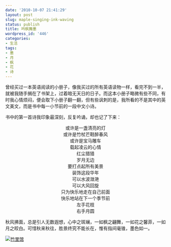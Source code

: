 ```yaml
---
date: '2010-10-07 21:41:29'
layout: post
slug: maple-singing-ink-waving
status: publish
title: 吟枫舞墨
wordpress_id: '446'
categories:
- 生活
tags:
- 墨
- 月
- 枫
- 花
- 诗
---
```


曾经买过一本英语阅读的小册子，像我买过的所有英语读物一样，看完不到一半，就被我随手搁在了书架上，过着暗无天日的日子。而这本小册子略微有些不同，有时我心情烦闷，便会取下小册子翻一翻，但有些讽刺的是，我所看的不是其中的英文美文，而是书中每一小节前的一段中文小诗。

书中的第一首诗我印象最深刻，反复吟诵，却也记了下来：

<p style="text-align: center;">或许是一盏清亮的灯<br />
或许是竹杖芒鞋醉春风<br />
或许是宝马雕车<br />
载起凌云的心情<br />
红尘猎猎<br />
岁月无边<br />
要打点起所有美景<br />
装饰这段华年<br />
可以水波潋滟<br />
可以大风回旋<br />
只为快乐地走在自己前面<br />
快乐地站在下一个季节前<br />
左手花枝<br />
右手月圆</p>


秋风拂面，总是引人无数遐想，心中之斑斓，一如枫之翩舞，一如花之馨菲，一如月之皎白。可惜秋来秋往，胜景终究不能长在，惟有指间毫锥，墨色如一。


[![竹里馆](https://upload.yixuan.blog/2010/10/calligraphy.jpg)](https://upload.yixuan.blog/2010/10/calligraphy.jpg)
